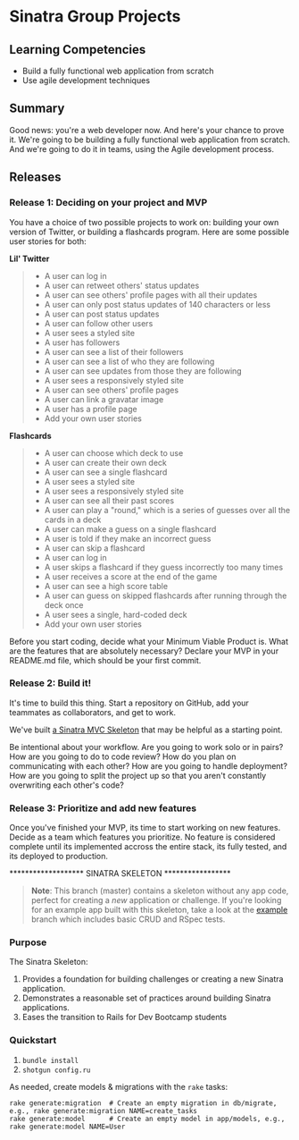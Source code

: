 # Sinatra Group Projects

## Learning Competencies

* Build a fully functional web application from scratch
* Use agile development techniques

## Summary

Good news: you're a web developer now. And here's your chance to prove it.
We're going to be building a fully functional web application from scratch. And
we're going to do it in teams, using the Agile development process.

## Releases

### Release 1: Deciding on your project and MVP

You have a choice of two possible projects to work on: building your own version
of Twitter, or building a flashcards program. Here are some possible user stories
for both:

**Lil' Twitter**
> * A user can log in
> * A user can retweet others' status updates
> * A user can see others' profile pages with all their updates
> * A user can only post status updates of 140 characters or less
> * A user can post status updates
> * A user can follow other users
> * A user sees a styled site
> * A user has followers
> * A user can see a list of their followers
> * A user can see a list of who they are following
> * A user can see updates from those they are following
> * A user sees a responsively styled site
> * A user can see others' profile pages
> * A user can link a gravatar image
> * A user has a profile page
> * Add your own user stories

**Flashcards**
> * A user can choose which deck to use
> * A user can create their own deck
> * A user can see a single flashcard
> * A user sees a styled site
> * A user sees a responsively styled site
> * A user can see all their past scores
> * A user can play a "round," which is a series of guesses over all the cards in a deck
> * A user can make a guess on a single flashcard
> * A user is told if they make an incorrect guess
> * A user can skip a flashcard
> * A user can log in
> * A user skips a flashcard if they guess incorrectly too many times
> * A user receives a score at the end of the game
> * A user can see a high score table
> * A user can guess on skipped flashcards after running through the deck once
> * A user sees a single, hard-coded deck
> * Add your own user stories

Before you start coding, decide what your Minimum Viable Product is. What are
the features that are absolutely necessary? Declare your MVP in your README.md
file, which should be your first commit.

### Release 2: Build it!

It's time to build this thing. Start a repository on GitHub, add your teammates
as collaborators, and get to work.

We've built [a Sinatra MVC Skeleton]((https://github.com/fiery-skippers-2014/sinatra-skeleton-mvc-challenge)) that may be helpful as a starting point.

Be intentional about your workflow. Are you going to work solo or in pairs? How
are you going to do to code review? How do you plan on communicating with each
other? How are you going to handle deployment? How are you going to split the
project up so that you aren't constantly overwriting each other's code?

### Release 3: Prioritize and add new features

Once you've finished your MVP, its time to start working on new features. Decide
as a team which features you prioritize. No feature is considered complete until
its implemented accross the entire stack, its fully tested, and its deployed to
production.


******************* SINATRA SKELETON *****************

> **Note**: This branch (master) contains a skeleton without any app code, perfect for creating a _new_ application or challenge. If you're looking for an example app built with this skeleton, take a look at the [example](/../..//tree/example) branch which includes basic CRUD and RSpec tests.

### Purpose
The Sinatra Skeleton:

1. Provides a foundation for building challenges or creating a new Sinatra application.
2. Demonstrates a reasonable set of practices around building Sinatra applications.
3. Eases the transition to Rails for Dev Bootcamp students

### Quickstart

1.  `bundle install`
2.  `shotgun config.ru`

As needed, create models & migrations with the `rake` tasks:

```
rake generate:migration  # Create an empty migration in db/migrate, e.g., rake generate:migration NAME=create_tasks
rake generate:model      # Create an empty model in app/models, e.g., rake generate:model NAME=User
```



